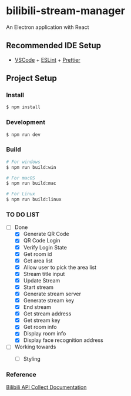 # bilibili-stream-manager

An Electron application with React

## Recommended IDE Setup

- [VSCode](https://code.visualstudio.com/) + [ESLint](https://marketplace.visualstudio.com/items?itemName=dbaeumer.vscode-eslint) + [Prettier](https://marketplace.visualstudio.com/items?itemName=esbenp.prettier-vscode)

## Project Setup

### Install

```bash
$ npm install
```

### Development

```bash
$ npm run dev
```

### Build

```bash
# For windows
$ npm run build:win

# For macOS
$ npm run build:mac

# For Linux
$ npm run build:linux
```

### TO DO LIST
- [ ] Done
  - [x] Generate QR Code
  - [x] QR Code Login
  - [x] Verify Login State
  - [x] Get room id
  - [x] Get area list
  - [x] Allow user to pick the area list
  - [x] Stream title input
  - [x] Update Stream
  - [x] Start stream
  - [x] Generate stream server
  - [x] Generate stream key
  - [x] End stream
  - [x] Get stream address
  - [x] Get stream key
  - [X] Get room info
  - [X] Display room info
  - [x] Display face recognition address
- [ ] Working towards
  - [ ] Styling


### Reference
[Bilibili API Collect Documentation](https://socialsisteryi.github.io/bilibili-API-collect/)
